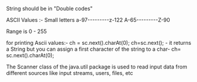 String should be in "Double codes" 

ASCII Values :-
Small letters
a-97---------z-122
A-65---------Z-90

Range is 0 - 255

for printing Ascii values:-   ch = sc.next().charAt(0);
ch=sc.next(); - it returns a String 
but 
you can assign a first character of the string to a char- ch= sc.next().charAt(0);

The Scanner class of the java.util package is used to read input data from different sources like input streams, users, files, etc